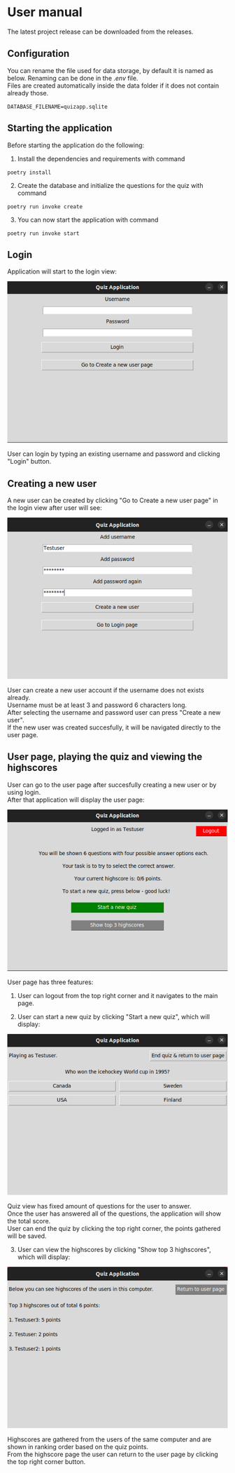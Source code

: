 # User manual
The latest project release can be downloaded from the releases.

## Configuration
You can rename the file used for data storage, by default it is named as below. Renaming can be done in the .*env* file. <br>
Files are created automatically inside the data folder if it does not contain already those.


```
DATABASE_FILENAME=quizapp.sqlite
```

## Starting the application
Before starting the application do the following:

1. Install the dependencies and requirements with command
```
poetry install
```

2. Create the database and initialize the questions for the quiz with command
```
poetry run invoke create
```

3. You can now start the application with command
```
poetry run invoke start
```

## Login 
Application will start to the login view:

![](./pictures/main_page.png)

User can login by typing an existing username and password and clicking "Login" button.
## Creating a new user
A new user can be created by clicking "Go to Create a new user page" in the login view after user will see:

![](./pictures/create_user.png)

User can create a new user account if the username does not exists already. <br>
Username must be at least 3 and password 6 characters long.<br>
After selecting the username and password user can press "Create a new user".<br>
If the new user was created succesfully, it will be navigated directly to the user page.

## User page, playing the quiz and viewing the highscores
User can go to the user page after succesfully creating a new user or by using login.<br>
After that application will display the user page:

![](./pictures/user_page.png)

User page has three features:

1. User can logout from the top right corner and it navigates to the main page.
   
2. User can start a new quiz by clicking "Start a new quiz", which will display:

![](./pictures/quiz_page.png)

Quiz view has fixed amount of questions for the user to answer.<br>
Once the user has answered all of the questions, the application will show the total score.<br>
User can end the quiz by clicking the top right corner, the points gathered will be saved.

3. User can view the highscores by clicking "Show top 3 highscores", which will display:

![](./pictures/highscore_page.png)

Highscores are gathered from the users of the same computer and are shown in ranking order based on the quiz points.<br> 
From the highscore page the user can return to the user page by clicking the top right corner button.
